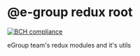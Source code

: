 # @e-group redux root

[![BCH compliance](https://bettercodehub.com/edge/badge/abrcdf1023/egroup-redux?branch=master)](https://bettercodehub.com/)

eGroup team's redux modules and it's utils
